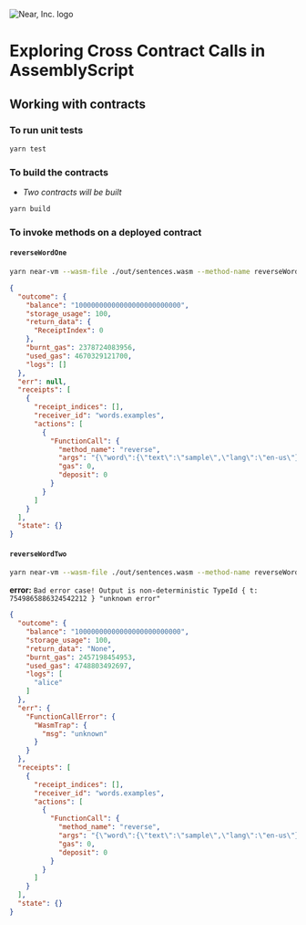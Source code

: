 ![Near, Inc. logo](https://nearprotocol.com/wp-content/themes/near-19/assets/img/logo.svg?t=1553011311)

# Exploring Cross Contract Calls in AssemblyScript

## Working with contracts

### To run unit tests

```bash
yarn test
```

### To build the contracts

- *Two contracts will be built*

```bash
yarn build
```

### To invoke methods on a deployed contract

#### `reverseWordOne`

```bash
yarn near-vm --wasm-file ./out/sentences.wasm --method-name reverseWordOne
```

```json
{
  "outcome": {
    "balance": "10000000000000000000000000",
    "storage_usage": 100,
    "return_data": {
      "ReceiptIndex": 0
    },
    "burnt_gas": 2378724083956,
    "used_gas": 4670329121700,
    "logs": []
  },
  "err": null,
  "receipts": [
    {
      "receipt_indices": [],
      "receiver_id": "words.examples",
      "actions": [
        {
          "FunctionCall": {
            "method_name": "reverse",
            "args": "{\"word\":{\"text\":\"sample\",\"lang\":\"en-us\"}}",
            "gas": 0,
            "deposit": 0
          }
        }
      ]
    }
  ],
  "state": {}
}
```

#### `reverseWordTwo`

```bash
yarn near-vm --wasm-file ./out/sentences.wasm --method-name reverseWordTwo
```

**error:** `Bad error case! Output is non-deterministic TypeId { t: 7549865886324542212 } "unknown error"`

```json
{
  "outcome": {
    "balance": "10000000000000000000000000",
    "storage_usage": 100,
    "return_data": "None",
    "burnt_gas": 2457198454953,
    "used_gas": 4748803492697,
    "logs": [
      "alice"
    ]
  },
  "err": {
    "FunctionCallError": {
      "WasmTrap": {
        "msg": "unknown"
      }
    }
  },
  "receipts": [
    {
      "receipt_indices": [],
      "receiver_id": "words.examples",
      "actions": [
        {
          "FunctionCall": {
            "method_name": "reverse",
            "args": "{\"word\":{\"text\":\"sample\",\"lang\":\"en-us\"}}",
            "gas": 0,
            "deposit": 0
          }
        }
      ]
    }
  ],
  "state": {}
}
```

